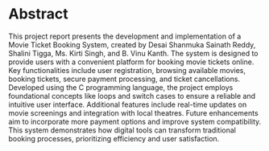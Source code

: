 # Abstract
This project report presents the development and implementation of a Movie Ticket Booking System, created by Desai Shanmuka Sainath Reddy, Shalini Tigga, Ms. Kirti Singh, and B. Vinu Kanth. The system is designed to provide users with a convenient platform for booking movie tickets online. Key functionalities include user registration, browsing available movies, booking tickets, secure payment processing, and ticket cancellations. Developed using the C programming language, the project employs foundational concepts like loops and switch cases to ensure a reliable and intuitive user interface. Additional features include real-time updates on movie screenings and integration with local theatres. Future enhancements aim to incorporate more payment options and improve system compatibility. This system demonstrates how digital tools can transform traditional booking processes, prioritizing efficiency and user satisfaction.
